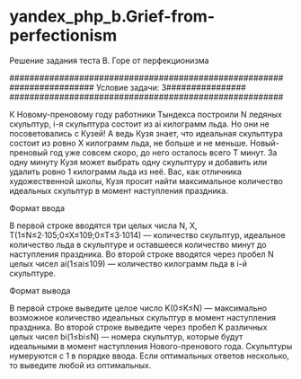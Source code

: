 # yandex_php_b.Grief-from-perfectionism
Решение задания теста B. Горе от перфекционизма

#######################################################
#################   Условие задачи:   3################
#######################################################

К Новому-преновому году работники Тындекса построили N ледяных скульптур, i-я скульптура состоит из ai килограмм льда.
Но они не посоветовались с Кузей! А ведь Кузя знает, что идеальная скульптура состоит из ровно X килограмм льда, не больше и не меньше.
Новый-преновый год уже совсем скоро, до него осталось всего T минут. За одну минуту Кузя может выбрать одну скульптуру и добавить или удалить ровно 1 килограмм льда из неё.
Вас, как отличника художественной школы, Кузя просит найти максимальное количество идеальных скульптур в момент наступления праздника.

Формат ввода

В первой строке вводятся три целых числа N, X, T(1≤N≤2⋅105;0≤X≤109;0≤T≤3⋅1014) — количество скульптур, идеальное количество льда в скульптуре и оставшееся количество минут до наступления праздника.
Во второй строке вводятся через пробел N целых чисел ai(1≤ai≤109) — количество килограмм льда в i-й скульптуре.

Формат вывода

В первой строке выведите целое число K(0≤K≤N) — максимально возможное количество идеальных скульптур в момент наступления праздника.
Во второй строке выведите через пробел K различных целых чисел bi(1≤bi≤N) — номера скульптур, которые будут идеальными в момент наступления Нового-пренового года.
Скульптуры нумеруются с 1 в порядке ввода.
Если оптимальных ответов несколько, то выведите любой из оптимальных.
